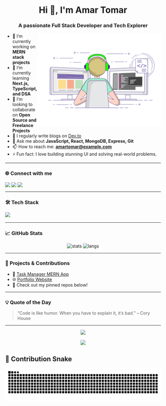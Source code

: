 <h1 align="center">Hi 👋, I'm Amar Tomar</h1>
<h3 align="center">A passionate Full Stack Developer and Tech Explorer</h3>

<img align="right" alt="Coding" width="400" src="https://raw.githubusercontent.com/devSouvik/devSouvik/master/gif3.gif" />

- 🔭 I’m currently working on **MERN stack projects**
- 🌱 I’m currently learning **Next.js, TypeScript, and DSA**
- 👯 I’m looking to collaborate on **Open Source and Freelance Projects**
- 📝 I regularly write blogs on [Dev.to](https://dev.to/)
- 💬 Ask me about **JavaScript, React, MongoDB, Express, Git**
- 📫 How to reach me: **amartomar@example.com**
- ⚡ Fun fact: I love building stunning UI and solving real-world problems.

---

### 🌐 Connect with me

<p align="left">
<a href="https://linkedin.com/in/your-linkedin" target="_blank"><img align="center" src="https://img.shields.io/badge/LinkedIn-%230077B5.svg?style=flat&logo=linkedin&logoColor=white" /></a>
<a href="https://github.com/your-github" target="_blank"><img align="center" src="https://img.shields.io/badge/GitHub-%2312100E.svg?style=flat&logo=github&logoColor=white" /></a>
<a href="mailto:amartomar@example.com"><img align="center" src="https://img.shields.io/badge/Gmail-D14836?style=flat&logo=gmail&logoColor=white" /></a>
</p>

---

### 🛠️ Tech Stack

<p align="left">
  <img src="https://skillicons.dev/icons?i=js,ts,react,nodejs,express,mongodb,git,github,html,css,tailwind,vscode,firebase" />
</p>

---

### 📈 GitHub Stats

<p align="center">
  <img src="https://github-readme-stats.vercel.app/api?username=your-github&show_icons=true&theme=github_dark" alt="stats" height="165" />
  <img src="https://github-readme-stats.vercel.app/api/top-langs/?username=your-github&layout=compact&theme=github_dark" alt="langs" height="165" />
</p>

---

### 🧠 Projects & Contributions

- 🔨 [Task Manager MERN App](https://github.com/your-github/task-manager)
- 🌐 [Portfolio Website](https://your-portfolio-link.com)
- 📁 Check out my pinned repos below!

---

### 💡 Quote of the Day

> “Code is like humor. When you have to explain it, it’s bad.” – Cory House

---

<p align="center">
  <img src="https://github-profile-trophy.vercel.app/?username=your-github&theme=gruvbox&margin-w=10&no-frame=true" />
</p>

<p align="center">
  <img src="https://activity-graph.herokuapp.com/graph?username=your-github&bg_color=0d1117&color=00bfff&line=00bfff&point=ffffff&area=true&hide_border=true" />
</p>

## 🐍 Contribution Snake

![snake gif](https://github.com/amar-tomar/amar-tomar/blob/output/github-contribution-grid-snake.svg)

